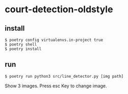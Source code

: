 # court-detection-oldstyle

## install

```
$ poetry config virtualenvs.in-project true
$ poetry shell
$ poetry install
```

## run

```
$ poetry run python3 src/line_detector.py [img path]
```

Show 3 images. Press esc Key to change image.
